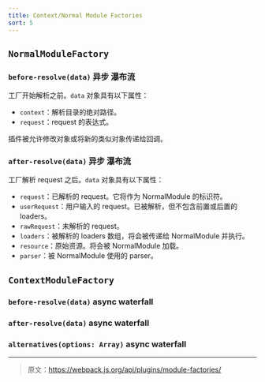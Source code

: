 ```yaml
---
title: Context/Normal Module Factories
sort: 5
---
```


## `NormalModuleFactory`

### `before-resolve(data)` 异步 瀑布流

工厂开始解析之前。`data` 对象具有以下属性：

* `context`：解析目录的绝对路径。
* `request`：request 的表达式。

插件被允许修改对象或将新的类似对象传递给回调。

### `after-resolve(data)` 异步 瀑布流

工厂解析 request 之后。`data` 对象具有以下属性：

* `request`：已解析的 request。它将作为 NormalModule 的标识符。
* `userRequest`：用户输入的 request。已被解析，但不包含前置或后置的 loaders。
* `rawRequest`：未解析的 request。
* `loaders`：被解析的 loaders 数组，将会被传递给 NormalModule 并执行。
* `resource`：原始资源。将会被 NormalModule 加载。
* `parser`：被 NormalModule 使用的 parser。

## `ContextModuleFactory`

### `before-resolve(data)` async waterfall

### `after-resolve(data)` async waterfall

### `alternatives(options: Array)` async waterfall

***

> 原文：https://webpack.js.org/api/plugins/module-factories/